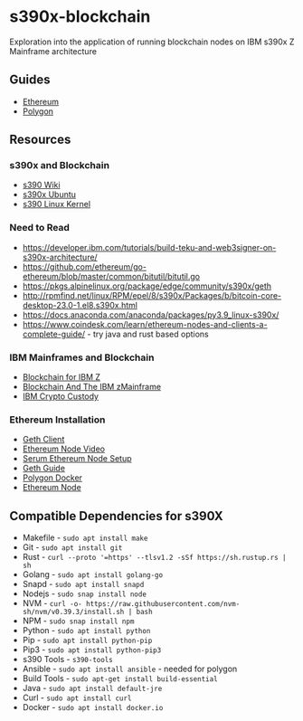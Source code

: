 # s390x-blockchain
Exploration into the application of running blockchain nodes on IBM s390x Z Mainframe architecture

## Guides
* [Ethereum](https://github.com/meta-lite/s390x-blockchain/tree/main/ethereum)
* [Polygon](https://github.com/meta-lite/s390x-blockchain/blob/main/polygon/polygon-s390.md)

## Resources 
### s390x and Blockchain
* [s390 Wiki](https://en.wikipedia.org/wiki/IBM_System/390)
* [s390x Ubuntu](https://wiki.ubuntu.com/S390X)
* [s390 Linux Kernel](https://docs.kernel.org/s390/index.html)

### Need to Read
* https://developer.ibm.com/tutorials/build-teku-and-web3signer-on-s390x-architecture/
* https://github.com/ethereum/go-ethereum/blob/master/common/bitutil/bitutil.go
* https://pkgs.alpinelinux.org/package/edge/community/s390x/geth
* http://rpmfind.net/linux/RPM/epel/8/s390x/Packages/b/bitcoin-core-desktop-23.0-1.el8.s390x.html
* https://docs.anaconda.com/anaconda/packages/py3.9_linux-s390x/
* https://www.coindesk.com/learn/ethereum-nodes-and-clients-a-complete-guide/ - try java and rust based options

### IBM Mainframes and Blockchain 
* [Blockchain for IBM Z](https://community.ibm.com/community/user/ibmz-and-linuxone/blogs/destination-z1/2019/12/23/blockchain-for-ibm-z)
* [Blockchain And The IBM zMainframe](https://planetmainframe.com/2021/08/blockchain-and-the-ibm-zmainframe-a-match-made-in-heaven/)
* [IBM Crypto Custody](https://www.coindesk.com/business/2022/02/18/inside-ibms-fast-growing-crypto-custody-play/)

### Ethereum Installation
* [Geth Client](https://geth.ethereum.org/docs)
* [Ethereum Node Video](https://www.youtube.com/watch?v=3H-KmO7Ce4I&ab_channel=EatTheBlocks)
* [Serum Ethereum Node Setup](https://stereum.net/ethereum-node-setup/)
* [Geth Guide](https://www.quicknode.com/guides/infrastructure/how-to-install-and-run-a-geth-node)
* [Polygon Docker](https://wiki.polygon.technology/docs/develop/network-details/full-node-docker)
* [Ethereum Node](https://ethereum.org/en/developers/docs/nodes-and-clients/run-a-node/)

## Compatible Dependencies for s390X
* Makefile - ```sudo apt install make```
* Git - ```sudo apt install git```
* Rust - ```curl --proto '=https' --tlsv1.2 -sSf https://sh.rustup.rs | sh```
* Golang - ```sudo apt install golang-go```
* Snapd - ```sudo apt install snapd```
* Nodejs - ```sudo snap install node```
* NVM - ```curl -o- https://raw.githubusercontent.com/nvm-sh/nvm/v0.39.3/install.sh | bash```
* NPM - ```sudo snap install npm```
* Python - ```sudo apt install python```
* Pip - ```sudo apt install python-pip```
* Pip3 - ```sudo apt install python-pip3```
* s390 Tools - ```s390-tools```
* Ansible - ```sudo apt install ansible``` - needed for polygon
* Build Tools - ```sudo apt-get install build-essential```
* Java - ```sudo apt install default-jre```
* Curl - ```sudo apt install curl```
* Docker - ```sudo apt install docker.io```

